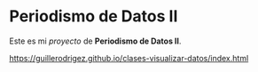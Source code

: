 # Periodismo de Datos II

Este es mi *proyecto* de **Periodismo de Datos II**.

https://guillerodrigez.github.io/clases-visualizar-datos/index.html
